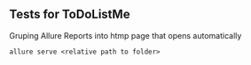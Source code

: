 ## Tests for ToDoListMe
Gruping Allure Reports into htmp page that opens automatically
  
`allure serve <relative path to folder>`
